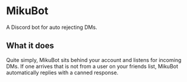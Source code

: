 # MikuBot
A Discord bot for auto rejecting DMs.

## What it does
Quite simply, MikuBot sits behind your account and listens for incoming DMs.
If one arrives that is not from a user on your friends list, MikuBot automatically replies with a canned response.
